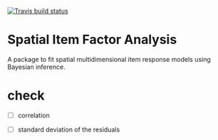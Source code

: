 [![Travis build status](https://travis-ci.org/ErickChacon/spifa.svg?branch=master)](https://travis-ci.org/ErickChacon/spifa)

# Spatial Item Factor Analysis

A package to fit spatial multidimensional item response models using Bayesian inference.

# check

- [ ] correlation
- [ ] standard deviation of the residuals

